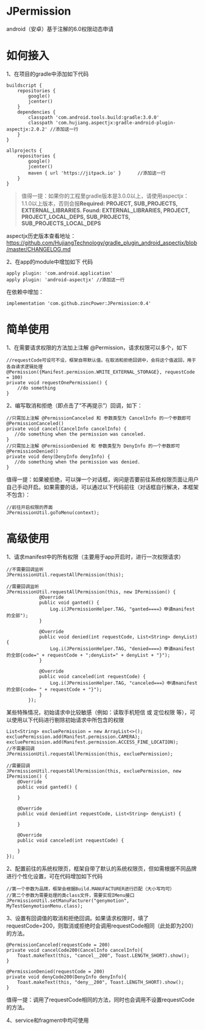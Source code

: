 # JPermission
android（安卓）基于注解的6.0权限动态申请

# 如何接入
1、在项目的gradle中添加如下代码
```
buildscript {
    repositories {
        google()
        jcenter()
    }
    dependencies {
        classpath 'com.android.tools.build:gradle:3.0.0'
        classpath 'com.hujiang.aspectjx:gradle-android-plugin-aspectjx:2.0.2' //添加这一行
    }
}

allprojects {
    repositories {
        google()
        jcenter()
        maven { url 'https://jitpack.io' }		//添加这一行
    }
}
```
>值得一提：如果你的工程里gradle版本是3.0.0以上，请使用aspectjx：1.1.0以上版本，否则会报**Required: PROJECT, SUB_PROJECTS, EXTERNAL_LIBRARIES. Found: EXTERNAL_LIBRARIES, PROJECT, PROJECT_LOCAL_DEPS, SUB_PROJECTS, SUB_PROJECTS_LOCAL_DEPS**

aspectjx历史版本查看地址：https://github.com/HujiangTechnology/gradle_plugin_android_aspectjx/blob/master/CHANGELOG.md

2、在app的module中增加如下
代码
```
apply plugin: 'com.android.application'
apply plugin: 'android-aspectjx' //添加这一行
```
在依赖中增加：
```
implementation 'com.github.zincPower:JPermission:0.4'
```

# 简单使用
1、在需要请求权限的方法加上注解 @Permission，请求权限可以多个，如下
```
//requestCode可设可不设，框架自带默认值。在取消和拒绝回调中，会将这个值返回，用于各自请求逻辑处理
@Permission({Manifest.permission.WRITE_EXTERNAL_STORAGE}, requestCode = 100)
private void requestOnePermission() {
    //do something
}
```
2、编写取消和拒绝（即点击了“不再提示”）回调，如下：
```
//只需加上注解 @PermissionCanceled 和 参数类型为 CancelInfo 的一个参数即可
@PermissionCanceled()
private void cancel(CancelInfo cancelInfo) {
   //do something when the permission was canceled.
}
//只需加上注解 @PermissionDenied 和 参数类型为 DenyInfo 的一个参数即可
@PermissionDenied()
private void deny(DenyInfo denyInfo) {
   //do something when the permission was denied.
}
```
值得一提：如果被拒绝，可以弹一个对话框，询问是否要前往系统权限页面让用户自己手动开启。如果需要的话，可以通过以下代码前往（对话框自行解决，本框架不包含）：
```
//前往开启权限的界面
JPermissionUtil.goToMenu(context);
```

# 高级使用
1、请求manifest中的所有权限（主要用于app开启时，进行一次权限请求）
```
//不需要回调监听
JPermissionUtil.requestAllPermission(this);

//需要回调监听
JPermissionUtil.requestAllPermission(this, new IPermission() {
            @Override
            public void ganted() {
                Log.i(JPermissionHelper.TAG, "ganted====》申请manifest的全部");
            }

            @Override
            public void denied(int requestCode, List<String> denyList) {
                Log.i(JPermissionHelper.TAG, "denied====》申请manifest的全部{code=" + requestCode + ";denyList=" + denyList + "}");
            }

            @Override
            public void canceled(int requestCode) {
                Log.i(JPermissionHelper.TAG, "canceled===》申请manifest的全部{code= " + requestCode + "}");
            }
        });
```
某些特殊情况，初始请求中比较敏感（例如：读取手机短信 或 定位权限 等），可以使用以下代码进行剔除初始请求中所包含的权限
```
List<String> excluePermission = new ArrayList<>();
excluePermission.add(Manifest.permission.CAMERA);
excluePermission.add(Manifest.permission.ACCESS_FINE_LOCATION);
//不需要回调
JPermissionUtil.requestAllPermission(this, excluePermission);

//需要回调
JPermissionUtil.requestAllPermission(this, excluePermission, new IPermission() {
    @Override
    public void ganted() {
        
    }

    @Override
    public void denied(int requestCode, List<String> denyList) {

    }

    @Override
    public void canceled(int requestCode) {

    }
});

```

2、配置前往的系统权限页，框架自带了默认的系统权限页，但如需根据不同品牌进行个性化设置，可在代码增加如下代码
```
//第一个参数为品牌，框架会根据Build.MANUFACTURER进行匹配（大小写均可）
//第二个参数为需要处理的类class文件，需要实现IMenu接口
JPermissionUtil.setManuFacturer("genymotion", MyTestGenymotionMenu.class);
```

3、设置有回调值的取消和拒绝回调。如果请求权限时，填了requestCode=200，则取消或拒绝时会调用requestCode相同（此处即为200）的方法。
```
@PermissionCanceled(requestCode = 200)
private void cancelCode200(CancelInfo cancelInfo){
    Toast.makeText(this, "cancel__200", Toast.LENGTH_SHORT).show();
}

@PermissionDenied(requestCode = 200)
private void denyCode200(DenyInfo denyInfo){
    Toast.makeText(this, "deny__200", Toast.LENGTH_SHORT).show();
}
```
值得一提：调用了requestCode相同的方法，同时也会调用不设置requestCode的方法。

4、service和fragment中均可使用

